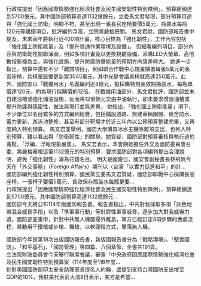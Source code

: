 行政院提出「因應國際情勢強化經濟社會及民生國安韌性特別條例」，預算總額達到5700億元。其中國防部預算高達1132億餘元，立委馬文君發現，部分預算用途與「強化國土防衛」明顯不符，甚至出現一張長官座椅要價5萬元、瓶裝水每瓶120元等離譜項目，批評編列浮濫，立院將嚴格把關。
馬文君說，國防部報告書中提及，未來兩年將執行近400項計畫，核心目標為「強化韌性」，工作內容包括「強化國土防衛能量」及「提升資通作業環境及設備」。
但細看編列項目，部分內容與防衛韌性關聯薄弱，例如多項計畫竟以更換視聽設備、添購LED大螢幕、高倍數投影機為主，與強化設施、提升防震防爆能量的預期方向落差極大。
她進一步指出，預算中還有不少「離譜項目」，例如聯合作戰中心規畫購置每張5萬元的長官座椅，兵棋室設備更新案3045萬元，其中光是會議桌椅就高達250萬元。此外，國防部以「戰備用水」名義編列近8億元，擬採購特規長效期瓶裝水，每瓶單價達120元，約為現行採購價的12倍。
在戰備用油部分，馬文君批評，國防部並未自建油槽或強化儲油設施，反而將12億餘元交由中油執行，卻未要求增設油槽或提升防護與隱密性，做法與現行並無差異。
她指出，「強化國土防衛能量」項下，不少單位以名目繁多的方式編列經費，包括鋪設道路、興建車輛鋼棚、房舍防水、電力更新、游泳池整修，甚至有部分靶場才於近三年內以公務預算整建完畢，又再度納入特別預算。
馬文君並舉例，國防大學購買冰水主機等雜項支出，也列入特別預算，難以看出與「防衛韌性」的關聯。她質疑，國防部對預算審核與執行過於寬鬆，「浮編、浮報現象嚴重」。
馬文君表示，本會期她擔任外交及國防委員會召委，將嚴格審視這筆1132億元的特別預算，要求國防部對各項編列提出合理說明，避免「強化韌性」淪為花錢名目。
                    明天是國慶日，國安會副秘書長林飛帆今天在「外交事務」（Foreign Affairs）期刊以〈台灣「以實力促進和平」的計...                  
                    國防部編列強化韌性特別預算，國民黨立委馬文君質疑，國防部聯戰中心採購長官座椅，一張椅子要價5萬元、長效保存瓶裝水每瓶更要...                  
                    行政院提出「因應國際情勢強化經濟社會及民生國安韌性特別條例」，預算總額達到5700億元。其中國防部預算高達1132億餘元...                  
                    國防部今天將公布114年版國防報告書。報告書指出，中共對我採取多項「灰色地帶混合威脅手段」以及「準軍事行動」等針對性軍事威脅，逐步加大對我威嚇力道。國防部並重申，針對中共無人機襲擾外離島，軍方已經訂定4項步驟的應處流程，將動用干擾槍或步槍、機槍，以軟硬殺方式，擊落無人機。

國防部今年是第18次出版國防報告書，新版國報告書分為「戰略環境」、「堅實國防」、「和平基石」、「國防管理」等四篇、八個章節，全書共191頁。                  
                    立法院財政委員會今天舉行聯席會議，審查「中央政府因應國際情勢強化經濟社會及民生國安韌性特別預算案（114年度至116年度...                  
                    針對美國國防部印太安全助理部長提名人約翰．盧提到支持台灣國防支出增至GDP的10%，我駐美代表俞大㵢8日表示，美方是希望...                  